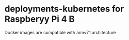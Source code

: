 # deployments-kubernetes for Raspberyy Pi 4 B

Docker images are compatible with armv71 architecture

